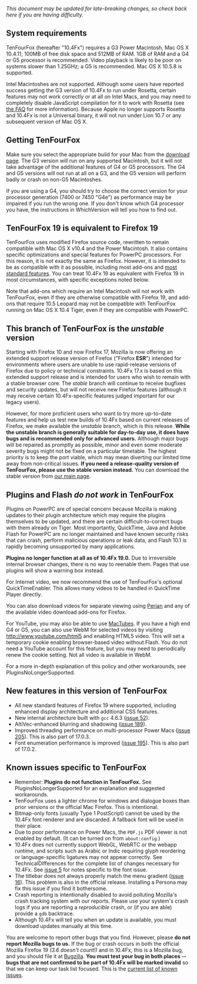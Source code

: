 _This document may be updated for late-breaking changes, so check back here if you are having difficulty._

## System requirements ##

TenFourFox (hereafter "10.4Fx") requires a G3 Power Macintosh, Mac OS X 10.4.11, 100MB of free disk space and 512MB of RAM. 1GB of RAM and a G4 or G5 processor is recommended. Video playback is likely to be poor on systems slower than 1.25GHz; a G5 is recommended. Mac OS X 10.5.8 is supported.

Intel Macintoshes are not supported. Although some users have reported success getting the G3 version of 10.4Fx to run under Rosetta, certain features may not work correctly or at all on Intel Macs, and you may need to completely disable JavaScript compilation for it to work with Rosetta (see [the FAQ](AAATheFAQ.md) for more information). Because Apple no longer supports Rosetta and 10.4Fx is not a Universal binary, it will not run under Lion 10.7 or any subsequent version of Mac OS X.

## Getting TenFourFox ##

Make sure you select the appropriate build for your Mac from the [download page](http://www.tenfourfox.com/). The G3 version will run on any supported Macintosh, but it will not take advantage of the additional features of G4 or G5 processors. The G4 and G5 versions will not run at all on a G3, and the G5 version will perform badly or crash on non-G5 Macintoshes.

If you are using a G4, you should try to choose the correct version for your processor generation (7400 or 7450 "G4e") as performance may be impaired if you run the wrong one. If you don't know which G4 processor you have, the instructions in WhichVersion will tell you how to find out.

## TenFourFox 19 is equivalent to Firefox 19 ##

TenFourFox uses modified Firefox source code, rewritten to remain compatible with Mac OS X v10.4 and the Power Macintosh. It also contains specific optimizations and special features for PowerPC processors. For this reason, it is not exactly the same as Firefox. However, it is intended to be as compatible with it as possible, including most add-ons and [most standard features](TechnicalDifferences.md). You can treat 10.4Fx 19 as equivalent with Firefox 19 in most circumstances, with specific exceptions noted below.

Note that add-ons which require an Intel Macintosh will not work with TenFourFox, even if they are otherwise compatible with Firefox 19, and add-ons that require 10.5 Leopard may not be compatible with TenFourFox running on Mac OS X 10.4 Tiger, even if they are compatible with PowerPC.

## This branch of TenFourFox is the _unstable_ version ##

Starting with Firefox 10 and now Firefox 17, Mozilla is now offering an extended support release version of Firefox ("Firefox **ESR**") intended for environments where users are unable to use rapid-release versions of Firefox due to policy or technical constraints. 10.4Fx 17.x is based on this extended support release and is intended for users who wish to remain with a stable browser core. The _stable_ branch will continue to receive bugfixes and security updates, but will not receive new Firefox features (although it may receive certain 10.4Fx-specific features judged important for our legacy users).

However, for more proficient users who want to try more up-to-date features and help us test new builds of 10.4Fx based on current releases of Firefox, we make available the _unstable_ branch, which is this release. **While the unstable branch is generally suitable for day-to-day use, it does have bugs and is recommended only for advanced users.** Although major bugs will be repaired as promptly as possible, minor and even some moderate severity bugs might not be fixed on a particular timetable. The highest priority is to keep the port viable, which may mean diverting our limited time away from non-critical issues. **If you need a release-quality version of TenFourFox, please use the stable version instead.** You can download the stable version from [our main page](http://www.tenfourfox.com/).

## Plugins and Flash _do not work_ in TenFourFox ##

Plugins on PowerPC are of special concern because Mozilla is making updates to their plugin architecture which may require the plugins themselves to be updated, and there are certain difficult-to-correct bugs with them already on Tiger. Most importantly, QuickTime, Java and Adobe Flash for PowerPC are no longer maintained and have known security risks that can crash, perform malicious operations or leak data, and Flash 10.1 is rapidly becoming unsupported by many applications.

**Plugins no longer function at all as of 10.4Fx 19.0.** Due to irreversible internal browser changes, there is no way to reenable them. Pages that use plugins will show a warning box instead.

For Internet video, we now recommend the use of TenFourFox's optional QuickTimeEnabler. This allows many videos to be handled in QuickTime Player directly.

You can also download videos for separate viewing using [Perian](http://www.perian.org/) and any of the available video download add-ons for Firefox.

For YouTube, you may also be able to use [MacTubes](http://macapps.sakura.ne.jp/mactubes/index_en.html).  If you have a high end G4 or G5, you can also use WebM for selected videos by visiting http://www.youtube.com/html5 and enabling HTML5 video. This will set a temporary cookie enabling browser-based video without Flash. You do not need a YouTube account for this feature, but you may need to periodically renew the cookie setting. Not all video is available in WebM.

For a more in-depth explanation of this policy and other workarounds, see PluginsNoLongerSupported.

## New features in this version of TenFourFox ##

  * All new standard features of Firefox 19 where supported, including enhanced display architecture and additional CSS features.
  * New internal architecture built with `gcc` 4.6.3 ([issue 52](https://code.google.com/p/tenfourfox/issues/detail?id=52)).
  * AltiVec-enhanced blurring and shadowing ([issue 189](https://code.google.com/p/tenfourfox/issues/detail?id=189)).
  * Improved threading performance on multi-processor Power Macs ([issue 205](https://code.google.com/p/tenfourfox/issues/detail?id=205)). This is also part of 17.0.3.
  * Font enumeration performance is improved ([issue 195](https://code.google.com/p/tenfourfox/issues/detail?id=195)). This is also part of 17.0.2.

## Known issues specific to TenFourFox ##

  * Remember: **Plugins do not function in TenFourFox.** See PluginsNoLongerSupported for an explanation and suggested workarounds.
  * TenFourFox uses a lighter chrome for windows and dialogue boxes than prior versions or the official Mac Firefox. This is intentional.
  * Bitmap-only fonts (usually Type 1 PostScript) cannot be used by the 10.4Fx font renderer and are discarded. A fallback font will be used in their place.
  * Due to poor performance on Power Macs, the `PDF.js` PDF viewer is not enabled by default. (It can be turned on from `about:config`.)
  * 10.4Fx does not currently support WebGL, WebRTC or the webapp runtime, and scripts such as Arabic or Indic requiring glyph reordering or language-specific ligatures may not appear correctly. See TechnicalDifferences for the complete list of changes necessary for 10.4Fx. See [issue 5](https://code.google.com/p/tenfourfox/issues/detail?id=5) for notes specific to the font issue.
  * The titlebar does not always properly match the menu gradient ([issue 16](https://code.google.com/p/tenfourfox/issues/detail?id=16)). This problem is also in the official release. Installing a Persona may fix this issue if you find it bothersome.
  * Crash reporting is intentionally disabled to avoid polluting Mozilla's crash tracking system with our reports. Please use your system's crash logs if you are reporting a _reproducible_ crash, or (if you are able) provide a `gdb` backtrace.
  * Although 10.4Fx will tell you when an update is available, you must download updates manually at this time.

You are welcome to report other bugs that you find. However, please **do not report Mozilla bugs to us.** If the bug or crash occurs in both the official Mozilla Firefox 19 _(3.6 doesn't count!)_ and in 10.4Fx, this is a Mozilla bug, and you should file it at [Bugzilla](http://bugzilla.mozilla.org/). **You must test your bug in both places -- bugs that are not confirmed to be part of 10.4Fx will be marked invalid** so that we can keep our task list focused. This is the [current list of known issues](http://code.google.com/p/tenfourfox/issues/list).